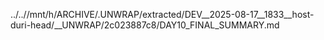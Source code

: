 ../..//mnt/h/ARCHIVE/.UNWRAP/extracted/DEV__2025-08-17__1833__host-duri-head/__UNWRAP/2c023887c8/DAY10_FINAL_SUMMARY.md